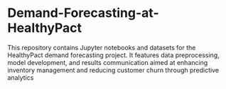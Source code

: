 # Demand-Forecasting-at-HealthyPact
This repository contains Jupyter notebooks and datasets for the HealthyPact demand forecasting project. It features data preprocessing, model development, and results communication aimed at enhancing inventory management and reducing customer churn through predictive analytics
